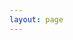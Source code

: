 ```yaml
---
layout: page
---
```


<script setup>
import GlassHome from './.vitepress/components/GlassHome/index.vue'
</script>

<GlassHome />